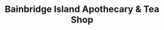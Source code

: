 ---
title: "Bainbridge Island Apothecary & Tea Shop"
url: /bainbridge-island/bainbridge-island-apothecary-and-tea-shop/
shop: tea
---